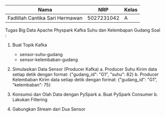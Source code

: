 | Nama | NRP | Kelas |
|---------|---------|---------|
| Fadlillah Cantika Sari Hermawan  | 5027231042  | A |

Tugas Big Data Apache Physpark Kafka Suhu dan Kelembapan Gudang
Soal :
1. Buat Topik Kafka
   - sensor-suhu-gudang
   - sensor-kelembaban-gudang

2. Simulasikan Data Sensor (Producer Kafka)
a. Producer Suhu
Kirim data setiap detik dengan format: {"gudang_id": "G1", "suhu": 82}
b. Producer Kelembaban
Kirim data setiap detik dengan format: {"gudang_id": "G1", "kelembaban": 75}

3. Konsumsi dan Olah Data dengan PySpark
a. Buat PySpark Consumer
b. Lakukan Filtering

4. Gabungkan Stream dari Dua Sensor


